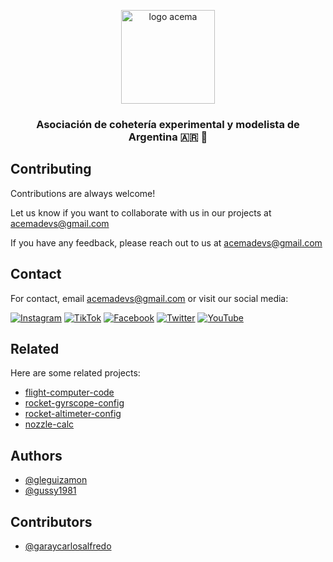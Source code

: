 <p align="center">
  <a href="https://www.acema.com.ar">
    <img height="150" alt="logo acema" src="https://github.com/user-attachments/assets/dfdc60f0-7638-4b19-b521-040c27242c0b">
  </a>
</p>
<h3 align="center">Asociación de cohetería experimental y modelista de Argentina 🇦🇷 🚀</h3>

## Contributing
Contributions are always welcome!

Let us know if you want to collaborate with us in our projects at acemadevs@gmail.com

If you have any feedback, please reach out to us at acemadevs@gmail.com

## Contact
For contact, email acemadevs@gmail.com or visit our social media:

[![Instagram](https://img.shields.io/badge/Instagram-ffffff?style=for-the-badge&logo=instagram&logoColor=black)](https://instagram.com/acemacohetes)
[![TikTok](https://img.shields.io/badge/TikTok-ffffff?style=for-the-badge&logo=tiktok&logoColor=black)](https://tiktok.com/@acema_coheteria)
[![Facebook](https://img.shields.io/badge/Facebook-ffffff?style=for-the-badge&logo=facebook&logoColor=black)](https://facebook.com/people/ACEMA/100089890884962)
[![Twitter](https://img.shields.io/badge/twitter-ffffff?style=for-the-badge&logo=twitter&logoColor=black)](https://twitter.com/PyD_ACEMA)
[![YouTube](https://img.shields.io/badge/YouTube-ffffff?style=for-the-badge&logo=youtube&logoColor=black)](https://youtube.com/@acemacohetes)

## Related
Here are some related projects:

- [flight-computer-code](https://gist.github.com/gleguizamon/4817ec085ecbb30a6359a59add6cde01)
- [rocket-gyrscope-config](https://gist.github.com/gleguizamon/73111423876ad175fc9d311089daef66)
- [rocket-altimeter-config](https://gist.github.com/gleguizamon/177f2d58383fd3a35a8bdb8be9b8222d)
- [nozzle-calc](https://gist.github.com/gleguizamon/9bab4870fc30dace8111986fa6bed030)

## Authors
- [@gleguizamon](https://github.com/gleguizamon)
- [@gussy1981](https://github.com/Gussy1981)

## Contributors
- [@garaycarlosalfredo](https://github.com/garaycarlosalfredo)
